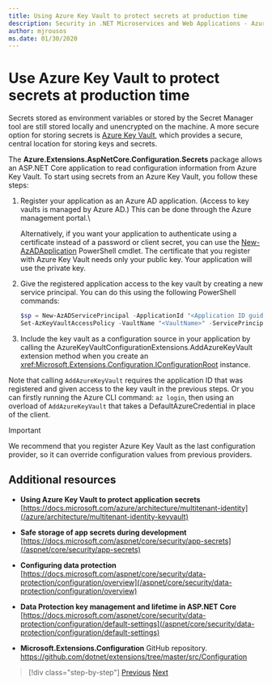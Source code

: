 ```yaml
---
title: Using Azure Key Vault to protect secrets at production time
description: Security in .NET Microservices and Web Applications - Azure Key Vault is an excellent way to handle application secrets that are completely controlled by administrators. Administrators can even assign and revoke development values without developers having to handle them.
author: mjrousos
ms.date: 01/30/2020
---
```

# Use Azure Key Vault to protect secrets at production time

Secrets stored as environment variables or stored by the Secret Manager tool are still stored locally and unencrypted on the machine. A more secure option for storing secrets is [Azure Key Vault](https://azure.microsoft.com/services/key-vault/), which provides a secure, central location for storing keys and secrets.

The **Azure.Extensions.AspNetCore.Configuration.Secrets** package allows an ASP.NET Core application to read configuration information from Azure Key Vault. To start using secrets from an Azure Key Vault, you follow these steps:

1. Register your application as an Azure AD application. (Access to key vaults is managed by Azure AD.) This can be done through the Azure management portal.\

   Alternatively, if you want your application to authenticate using a certificate instead of a password or client secret, you can use the [New-AzADApplication](/powershell/module/az.resources/new-azadapplication) PowerShell cmdlet. The certificate that you register with Azure Key Vault needs only your public key. Your application will use the private key.

2. Give the registered application access to the key vault by creating a new service principal. You can do this using the following PowerShell commands:

   ```powershell
   $sp = New-AzADServicePrincipal -ApplicationId "<Application ID guid>"
   Set-AzKeyVaultAccessPolicy -VaultName "<VaultName>" -ServicePrincipalName $sp.ServicePrincipalNames[0] -PermissionsToSecrets all -ResourceGroupName "<KeyVault Resource Group>"
   ```

3. Include the key vault as a configuration source in your application by calling the AzureKeyVaultConfigurationExtensions.AddAzureKeyVault extension method when you create an <xref:Microsoft.Extensions.Configuration.IConfigurationRoot> instance.

Note that calling `AddAzureKeyVault` requires the application ID that was registered and given access to the key vault in the previous steps. Or you can firstly running the Azure CLI command: `az login`, then using an overload of `AddAzureKeyVault` that takes a DefaultAzureCredential in place of the client.

> [!IMPORTANT]
> We recommend that you register Azure Key Vault as the last configuration provider, so it can override configuration values from previous providers.

## Additional resources

- **Using Azure Key Vault to protect application secrets** \
  [https://docs.microsoft.com/azure/architecture/multitenant-identity](/azure/architecture/multitenant-identity-keyvault)

- **Safe storage of app secrets during development** \
  [https://docs.microsoft.com/aspnet/core/security/app-secrets](/aspnet/core/security/app-secrets)

- **Configuring data protection** \
  [https://docs.microsoft.com/aspnet/core/security/data-protection/configuration/overview](/aspnet/core/security/data-protection/configuration/overview)

- **Data Protection key management and lifetime in ASP.NET Core** \
  [https://docs.microsoft.com/aspnet/core/security/data-protection/configuration/default-settings](/aspnet/core/security/data-protection/configuration/default-settings)

- **Microsoft.Extensions.Configuration** GitHub repository. \
  <https://github.com/dotnet/extensions/tree/master/src/Configuration>

>[!div class="step-by-step"]
>[Previous](developer-app-secrets-storage.md)
>[Next](../key-takeaways.md)
